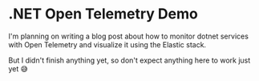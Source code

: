 # .NET Open Telemetry Demo

I'm planning on writing a blog post about how to monitor dotnet services with
Open Telemetry and visualize it using the Elastic stack.

But I didn't finish anything yet, so don't expect anything here to work just yet
:sweat_smile:
